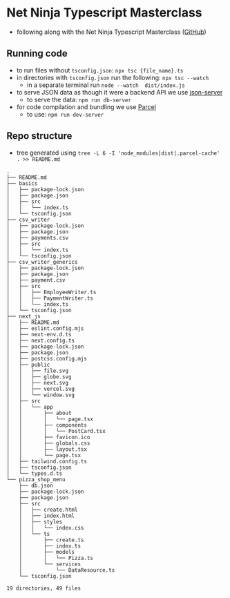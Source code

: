 # Net Ninja Typescript Masterclass
- following along with the Net Ninja Typescript Masterclass ([GitHub](https://github.com/iamshaunjp/typescript-masterclass))

## Running code
- to run files without `tsconfig.json`:  `npx tsc {file_name}.ts`
- in directories with `tsconfig.json` run the following: `npx tsc --watch`
  - in a separate terminal run `node --watch  dist/index.js`
- to serve JSON data as though it were a backend API we use [json-server](https://github.com/typicode/json-server?tab=readme-ov-file)
  - to serve the data: `npm run db-server`
- for code compilation and bundling we use [Parcel](https://parceljs.org/docs/)
  - to use: `npm run dev-server`

## Repo structure
- tree generated using `tree -L 6 -I 'node_modules|dist|.parcel-cache' . >> README.md`

```
.
├── README.md
├── basics
│   ├── package-lock.json
│   ├── package.json
│   ├── src
│   │   └── index.ts
│   └── tsconfig.json
├── csv_writer
│   ├── package-lock.json
│   ├── package.json
│   ├── payments.csv
│   ├── src
│   │   └── index.ts
│   └── tsconfig.json
├── csv_writer_generics
│   ├── package-lock.json
│   ├── package.json
│   ├── payment.csv
│   ├── src
│   │   ├── EmployeeWriter.ts
│   │   ├── PaymentWriter.ts
│   │   └── index.ts
│   └── tsconfig.json
├── next_js
│   ├── README.md
│   ├── eslint.config.mjs
│   ├── next-env.d.ts
│   ├── next.config.ts
│   ├── package-lock.json
│   ├── package.json
│   ├── postcss.config.mjs
│   ├── public
│   │   ├── file.svg
│   │   ├── globe.svg
│   │   ├── next.svg
│   │   ├── vercel.svg
│   │   └── window.svg
│   ├── src
│   │   └── app
│   │       ├── about
│   │       │   └── page.tsx
│   │       ├── components
│   │       │   └── PostCard.tsx
│   │       ├── favicon.ico
│   │       ├── globals.css
│   │       ├── layout.tsx
│   │       └── page.tsx
│   ├── tailwind.config.ts
│   ├── tsconfig.json
│   └── types.d.ts
└── pizza_shop_menu
    ├── db.json
    ├── package-lock.json
    ├── package.json
    ├── src
    │   ├── create.html
    │   ├── index.html
    │   ├── styles
    │   │   └── index.css
    │   └── ts
    │       ├── create.ts
    │       ├── index.ts
    │       ├── models
    │       │   └── Pizza.ts
    │       └── services
    │           └── DataResource.ts
    └── tsconfig.json

19 directories, 49 files
```
